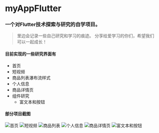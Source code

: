 # myAppFlutter
### 一个对Flutter技术探索与研究的自学项目。
> 里边会记录一些自己研究和学习的痕迹。
> 分享给爱学习的你们，希望我们可以一起成长！
#### 目前实现的一些研究界面有
- 首页
- 短视频
- 商品列表瀑布流样式
- 个人信息
- 商品详情页
- 组件研究
  - 富文本和按钮

#### 部分项目截图 
  ![首页](https://github.com/624990742/myAppFlutter/blob/master/screenshots/1.png)
  ![短视频](https://github.com/624990742/myAppFlutter/blob/master/screenshots/2.png)
  ![商品列表](https://github.com/624990742/myAppFlutter/blob/master/screenshots/3.png)
  ![个人信息](https://github.com/624990742/myAppFlutter/blob/master/screenshots/4.png)
  ![商品详情页](https://github.com/624990742/myAppFlutter/blob/master/screenshots/5.png)
  ![富文本和按钮](https://github.com/624990742/myAppFlutter/blob/master/screenshots/6.png)
  


